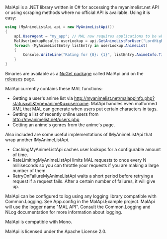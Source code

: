 MalApi is a .NET library written in C# for accessing the myanimelist.net API or using scraping methods where no official API is available. Using it is easy:

```C#
using (MyAnimeListApi api = new MyAnimeListApi())
{
	api.UserAgent = "my_app"; // MAL now requires applications to be whitelisted. Whitelisted applications identify themselves by their user agent.
	MalUserLookupResults userLookup = api.GetAnimeListForUser("LordHighCaptain");
	foreach (MyAnimeListEntry listEntry in userLookup.AnimeList)
	{
		Console.WriteLine("Rating for {0}: {1}", listEntry.AnimeInfo.Title, listEntry.Score);
	}
}
```

Binaries are available as a [NuGet package](https://www.nuget.org/packages/MalApi/) called MalApi and on the [releases](https://github.com/LHCGreg/mal-api/releases) page.

MalApi currently contains these MAL functions:
- Getting a user's anime list via http://myanimelist.net/malappinfo.php?status=all&type=anime&u=username. MalApi handles even malformed XML that MAL can generate when users put certain characters in tags.
- Getting a list of recently online users from http://myanimelist.net/users.php
- Getting an anime's genres from the anime's page.

Also included are some useful implementations of IMyAnimeListApi that wrap another IMyAnimeListApi.
- CachingMyAnimeListApi caches user lookups for a configurable amount of time.
- RateLimitingMyAnimeListApi limits MAL requests to once every N milliseconds so you can throttle your requests if you are making a large number of them.
- RetryOnFailureMyAnimeListApi waits a short period before retrying a request if a request fails. After a certain number of failures, it will give up.

MalApi can be configured to log using any logging library compatible with Common.Logging. See App.config in the MalApi.Example project. MalApi will use the logger name "MAL API". Consult the Common.Logging and NLog documentation for more information about logging.

MalApi is compatible with Mono.

MalApi is licensed under the Apache License 2.0.